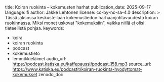 title: Koiran ruokinta – kokemusten harhat
publication_date: 2025-09-17
language: fi
author: Jakke Lehtonen
license: cc-by-nc-sa-4.0
description: >
  Tässä jaksossa keskustellaan kokemustiedon harhaanjohtavuudesta koiran ruokinnassa. 
  Miksi monet uskovat "kokemuksiin", vaikka niillä ei olisi tieteellistä pohjaa.
keywords:
  - koira
  - koiran ruokinta
  - podcast
  - kokemustieto
  - lemmikkieläimet
audio_url: https://podcast.katiska.eu/kaffepaussi/podcast_158.mp3
source_url: https://www.katiska.eu/podcastit/koiran-ruokinta-hyodyttomat-kokemukset
zenodo_doi:
